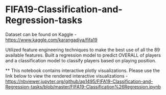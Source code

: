 # FIFA19-Classification-and-Regression-tasks
Dataset can be found on Kaggle - https://www.kaggle.com/karangadiya/fifa19

Utilized feature engineering techniques to make the best use of all the 89 available features.
Built a regression model to predict OVERALL of players and a classification model to classify players based on playing position.

** This notebook contains interactive plotly visualizations. Please use the link below to view the rendered interactive visualizations -
https://nbviewer.jupyter.org/github/ap1495/FIFA19-Classification-and-Regression-tasks/blob/master/FIFA19-Classification%26Regression.ipynb
